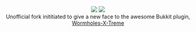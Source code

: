 <div align="center">
<img src="http://static1.textcraft.net/data1/e/f/efbeb7161a01272d77b928c11aaa7c8dafc43cd8da39a3ee5e6b4b0d3255bfef95601890afd80709da39a3ee5e6b4b0d3255bfef95601890afd807091087be166e9b394cdf7234f82016a233.png"></img>
<img src="http://www.yogaflight.com/images/hor_rule.jpg"></img>
<br>
Unofficial fork inititiated to give a new face to the awesome Bukkit plugin, <a href="https://github.com/Wormhole-X-Treme/Wormhole-X-Treme">Wormholes-X-Treme</a>
<br>
</div>
